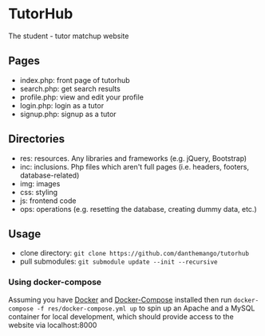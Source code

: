 # TutorHub
The student - tutor matchup website

## Pages
- index.php:   front page of tutorhub
- search.php:  get search results
- profile.php: view and edit your profile
- login.php:   login as a tutor
- signup.php:  signup as a tutor

## Directories
- res: resources. Any libraries and frameworks (e.g. jQuery, Bootstrap)
- inc: inclusions. Php files which aren't full pages (i.e. headers, footers, database-related)
- img: images
- css: styling
- js:  frontend code
- ops: operations (e.g. resetting the database, creating dummy data, etc.)

## Usage
- clone directory: `git clone https://github.com/danthemango/tutorhub`
- pull submodules: `git submodule update --init --recursive`

### Using docker-compose
Assuming you have [Docker](https://www.docker.com/) and [Docker-Compose](https://docs.docker.com/compose/) installed then run `docker-compose -f res/docker-compose.yml up` to spin up an Apache and a MySQL container for local development, which should provide access to the website via localhost:8000
